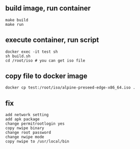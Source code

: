 ## build image, run container
```
make build
make run
```

## execute container, run script
```
docker exec -it test sh
sh build.sh
cd /root/iso # you can get iso file
```

## copy file to docker image
```
docker cp test:/root/iso/alpine-preseed-edge-x86_64.iso .
```

## fix
```
add network setting
add apk package
change permitrootlogin yes
copy nwipe binary
change root password
change nwipe mode
copy nwipe to /usr/local/bin
```